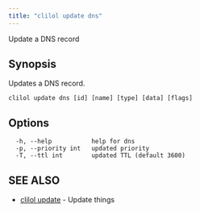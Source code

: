 ```yaml
---
title: "clilol update dns"
---
```


Update a DNS record

## Synopsis

Updates a DNS record.

```
clilol update dns [id] [name] [type] [data] [flags]
```

## Options

```
  -h, --help           help for dns
  -p, --priority int   updated priority
  -T, --ttl int        updated TTL (default 3600)
```

## SEE ALSO

* [clilol update](clilol_update.md)	 - Update things
